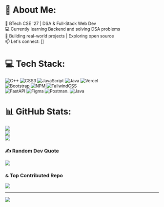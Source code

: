 # 💫 About Me:
🚀 BTech CSE '27 | DSA & Full-Stack Web Dev<br>💻 Currently learning Backend and solving DSA problems<br>🔧 Building real-world projects | Exploring open source<br>📫 Let's connect: []


# 💻 Tech Stack:
![C++](https://img.shields.io/badge/c++-%2300599C.svg?style=for-the-badge&logo=c%2B%2B&logoColor=white) ![CSS3](https://img.shields.io/badge/css3-%231572B6.svg?style=for-the-badge&logo=css3&logoColor=white) ![JavaScript](https://img.shields.io/badge/javascript-%23323330.svg?style=for-the-badge&logo=javascript&logoColor=%23F7DF1E) ![Java](https://img.shields.io/badge/java-%23ED8B00.svg?style=for-the-badge&logo=openjdk&logoColor=white) ![Vercel](https://img.shields.io/badge/vercel-%23000000.svg?style=for-the-badge&logo=vercel&logoColor=white) <br>
![Bootstrap](https://img.shields.io/badge/bootstrap-%238511FA.svg?style=for-the-badge&logo=bootstrap&logoColor=white) ![NPM](https://img.shields.io/badge/NPM-%23CB3837.svg?style=for-the-badge&logo=npm&logoColor=white) ![TailwindCSS](https://img.shields.io/badge/tailwindcss-%2338B2AC.svg?style=for-the-badge&logo=tailwind-css&logoColor=white)<br> ![FastAPI](https://img.shields.io/badge/FastAPI-005571?style=for-the-badge&logo=fastapi) ![Figma](https://img.shields.io/badge/figma-%23F24E1E.svg?style=for-the-badge&logo=figma&logoColor=white) ![Postman](https://img.shields.io/badge/Postman-FF6C37?style=for-the-badge&logo=postman&logoColor=white). ![Java](https://img.shields.io/badge/java-%23ED8B00.svg?style=for-the-badge&logo=openjdk&logoColor=white)


# 📊 GitHub Stats:
![](https://github-readme-stats.vercel.app/api?username=dev-koushal&theme=tokyonight&hide_border=true&include_all_commits=false&count_private=false)<br/>
![](https://nirzak-streak-stats.vercel.app/?user=dev-koushal&theme=tokyonight&hide_border=true)<br/>
![](https://github-readme-stats.vercel.app/api/top-langs/?username=dev-koushal&theme=tokyonight&hide_border=true&include_all_commits=false&count_private=false&layout=compact)



### ✍️ Random Dev Quote
![](https://quotes-github-readme.vercel.app/api?type=horizontal&theme=tokyonight)

### 🔝 Top Contributed Repo
![](https://github-contributor-stats.vercel.app/api?username=dev-koushal&limit=5&theme=tokyonight&combine_all_yearly_contributions=true)

---
[![](https://visitcount.itsvg.in/api?id=dev-koushal&icon=0&color=0)](https://visitcount.itsvg.in)
